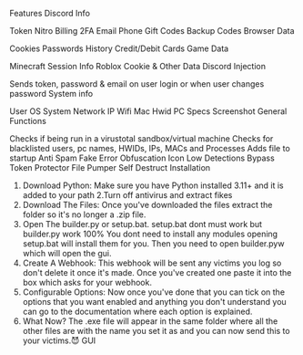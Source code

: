 Features
Discord Info

Token
Nitro
Billing
2FA
Email
Phone
Gift Codes
Backup Codes
Browser Data

Cookies
Passwords
History
Credit/Debit Cards
Game Data

Minecraft Session Info
Roblox Cookie & Other Data
Discord Injection

Sends token, password & email on user login or when user changes password
System info

User
OS
System
Network IP
Wifi
Mac
Hwid
PC Specs
Screenshot
General Functions

Checks if being run in a virustotal sandbox/virtual machine
Checks for blacklisted users, pc names, HWIDs, IPs, MACs and Processes
Adds file to startup
Anti Spam
Fake Error
Obfuscation
Icon
Low Detections
Bypass Token Protector
File Pumper
Self Destruct
Installation
1. Download Python:
Make sure you have Python installed 3.11+ and it is added to your path
2.Turn off antivirus and extract fikes
3. Download The Files:
Once you've downloaded the files extract the folder so it's no longer a .zip file.
4. Open The builder.py or setup.bat. setup.bat dont must work but builder.py work 100%
You dont need to install any modules opening setup.bat will install them for you. Then you need to open builder.pyw which will
open the gui.
5. Create A Webhook:
This webhook will be sent any victims you log so don't delete it once it's made. Once you've created one paste it
into the box which asks for your webhook.
6. Configurable Options:
Now once you've done that you can tick on the options that you want enabled and anything you don't understand you can go 
to the documentation where each option is explained.
7. What Now?
The .exe file will appear in the same folder where all the other files are with the name you set it as and you can now send
this to your victims.😈
GUI
